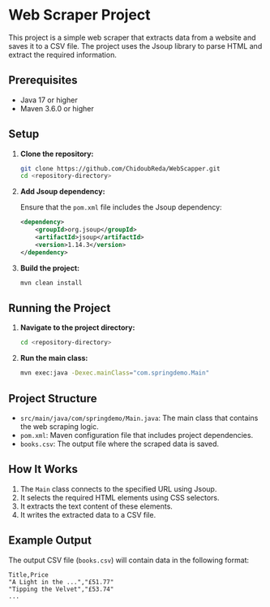 # Web Scraper Project

This project is a simple web scraper that extracts data from a website and saves it to a CSV file. The project uses the Jsoup library to parse HTML and extract the required information.

## Prerequisites

- Java 17 or higher
- Maven 3.6.0 or higher

## Setup

1. **Clone the repository:**

    ```sh
    git clone https://github.com/ChidoubReda/WebScapper.git
    cd <repository-directory>
    ```

2. **Add Jsoup dependency:**

   Ensure that the `pom.xml` file includes the Jsoup dependency:

    ```xml
    <dependency>
        <groupId>org.jsoup</groupId>
        <artifactId>jsoup</artifactId>
        <version>1.14.3</version>
    </dependency>
    ```

3. **Build the project:**

    ```sh
    mvn clean install
    ```

## Running the Project

1. **Navigate to the project directory:**

    ```sh
    cd <repository-directory>
    ```

2. **Run the main class:**

    ```sh
    mvn exec:java -Dexec.mainClass="com.springdemo.Main"
    ```

## Project Structure

- `src/main/java/com/springdemo/Main.java`: The main class that contains the web scraping logic.
- `pom.xml`: Maven configuration file that includes project dependencies.
- `books.csv`: The output file where the scraped data is saved.

## How It Works

1. The `Main` class connects to the specified URL using Jsoup.
2. It selects the required HTML elements using CSS selectors.
3. It extracts the text content of these elements.
4. It writes the extracted data to a CSV file.

## Example Output

The output CSV file (`books.csv`) will contain data in the following format:

```csv
Title,Price
"A Light in the ...","£51.77"
"Tipping the Velvet","£53.74"
...